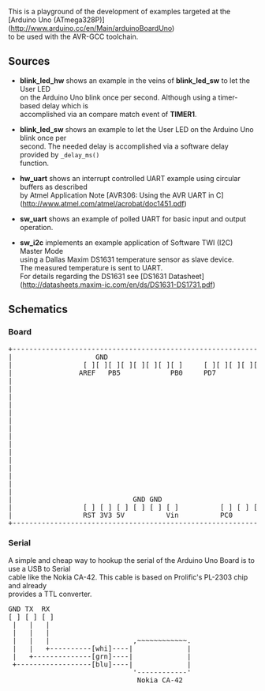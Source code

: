 This is a playground of the development of examples targeted at the [Arduino Uno (ATmega328P)] (http://www.arduino.cc/en/Main/arduinoBoardUno)  
to be used with the AVR-GCC toolchain.

## Sources

* __blink_led_hw__ shows an example in the veins of __blink_led_sw__ to let the User LED  
  on the Arduino Uno blink once per second. Although using a timer-based delay which is  
  accomplished via an compare match event of __TIMER1__.

* __blink_led_sw__ shows an example to let the User LED on the Arduino Uno blink once per  
  second. The needed delay is accomplished via a software delay provided by `_delay_ms()`  
  function.

* __hw_uart__ shows an interrupt controlled UART example using circular buffers as described  
  by Atmel Application Note [AVR306: Using the AVR UART in C] (http://www.atmel.com/atmel/acrobat/doc1451.pdf)

* __sw_uart__ shows an example of polled UART for basic input and output operation.  

* __sw_i2c__ implements an example application of Software TWI (I2C) Master Mode  
  using a Dallas Maxim DS1631 temperature sensor as slave device.  
  The measured temperature is sent to UART.  
  For details regarding the DS1631 see [DS1631 Datasheet] (http://datasheets.maxim-ic.com/en/ds/DS1631-DS1731.pdf)

## Schematics

### Board

<pre>
+-----------------------------------------------------------------------+
|                    GND                                         TX RX  |
|                 [ ][ ][ ][ ][ ][ ][ ][ ]     [ ][ ][ ][ ][ ][ ][ ][ ] |
|                AREF   PB5            PB0     PD7                  PD0 |
|                                                                       |
|                                                                       |
|                                                                       |
|                                                                       |
|                                                                       |
|                                                                       |
|                                                                       |
|                                                                       |
|                                                                       |
|                                                              +-----+  |
|                                                              |[] []|  |
|                                                              |[] []|  |
|                                                              |[] []|  |
|                                                              +-ISP-+  |
|                                                                       |
|                             GND GND                                   |
|                 [ ] [ ] [ ] [ ] [ ] [ ]          [ ] [ ] [ ] [ ] [ ]  |
|                 RST 3V3 5V          Vin          PC0             PC5  |
+-----------------------------------------------------------------------+
</pre>

### Serial
A simple and cheap way to hookup the serial of the Arduino Uno Board is to use a USB to Serial  
cable like the Nokia CA-42. This cable is based on Prolific's PL-2303 chip and already  
provides a TTL converter.

<pre>
GND TX  RX
[ ] [ ] [ ]
 |   |   |
 |   |   |
 |   |   |                    ,~~~~~~~~~~~~.
 |   |   +----------[whi]----|             |
 |   +--------------[grn]----|             |
 +------------------[blu]----|             |
                              '------------'
                               Nokia CA-42
</pre>
